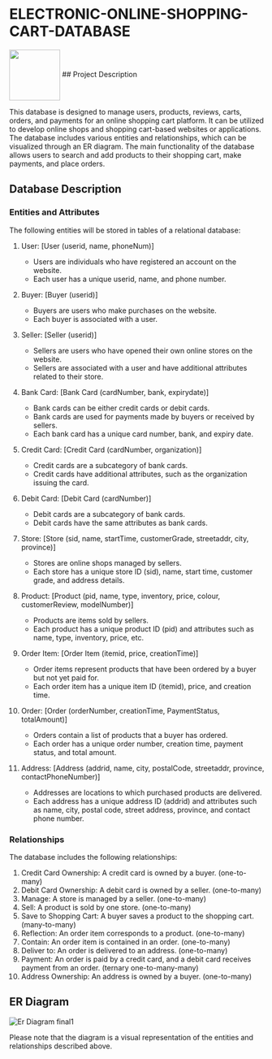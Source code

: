 # ELECTRONIC-ONLINE-SHOPPING-CART-DATABASE
<img align="center" width="100" height="100" src="https://github.com/PiyushChaudhari-007/Shopping_Cart_Inventory_Management/blob/main/CART.png">
## Project Description

This database is designed to manage users, products, reviews, carts, orders, and payments for an online shopping cart platform. It can be utilized to develop online shops and shopping cart-based websites or applications. The database includes various entities and relationships, which can be visualized through an ER diagram. The main functionality of the database allows users to search and add products to their shopping cart, make payments, and place orders.

## Database Description

### Entities and Attributes

The following entities will be stored in tables of a relational database:

1. User: [User (userid, name, phoneNum)]
   - Users are individuals who have registered an account on the website.
   - Each user has a unique userid, name, and phone number.

2. Buyer: [Buyer (userid)]
   - Buyers are users who make purchases on the website.
   - Each buyer is associated with a user.

3. Seller: [Seller (userid)]
   - Sellers are users who have opened their own online stores on the website.
   - Sellers are associated with a user and have additional attributes related to their store.

4. Bank Card: [Bank Card (cardNumber, bank, expirydate)]
   - Bank cards can be either credit cards or debit cards.
   - Bank cards are used for payments made by buyers or received by sellers.
   - Each bank card has a unique card number, bank, and expiry date.

5. Credit Card: [Credit Card (cardNumber, organization)]
   - Credit cards are a subcategory of bank cards.
   - Credit cards have additional attributes, such as the organization issuing the card.

6. Debit Card: [Debit Card (cardNumber)]
   - Debit cards are a subcategory of bank cards.
   - Debit cards have the same attributes as bank cards.

7. Store: [Store (sid, name, startTime, customerGrade, streetaddr, city, province)]
   - Stores are online shops managed by sellers.
   - Each store has a unique store ID (sid), name, start time, customer grade, and address details.

8. Product: [Product (pid, name, type, inventory, price, colour, customerReview, modelNumber)]
   - Products are items sold by sellers.
   - Each product has a unique product ID (pid) and attributes such as name, type, inventory, price, etc.
   
9. Order Item: [Order Item (itemid, price, creationTime)]
   - Order items represent products that have been ordered by a buyer but not yet paid for.
   - Each order item has a unique item ID (itemid), price, and creation time.

10. Order: [Order (orderNumber, creationTime, PaymentStatus, totalAmount)]
    - Orders contain a list of products that a buyer has ordered.
    - Each order has a unique order number, creation time, payment status, and total amount.

11. Address: [Address (addrid, name, city, postalCode, streetaddr, province, contactPhoneNumber)]
    - Addresses are locations to which purchased products are delivered.
    - Each address has a unique address ID (addrid) and attributes such as name, city, postal code, street address, province, and contact phone number.

### Relationships

The database includes the following relationships:

1. Credit Card Ownership: A credit card is owned by a buyer. (one-to-many)
2. Debit Card Ownership: A debit card is owned by a seller. (one-to-many)
3. Manage: A store is managed by a seller. (one-to-many)
4. Sell: A product is sold by one store. (one-to-many)
5. Save to Shopping Cart: A buyer saves a product to the shopping cart. (many-to-many)
6. Reflection: An order item corresponds to a product. (one-to-many)
7. Contain: An order item is contained in an order. (one-to-many)
8. Deliver to: An order is delivered to an address. (one-to-many)
9. Payment: An order is paid by a credit card, and a debit card receives payment from an order. (ternary one-to-many-many)
10. Address Ownership: An address is owned by a buyer. (one-to-many)

## ER Diagram

![Er Diagram final1 ](https://github.com/PiyushChaudhari-007/Shopping_Cart_Inventory_Management/blob/main/Relationship%20Table.png)


Please note that the diagram is a visual representation of the entities and relationships described above.
